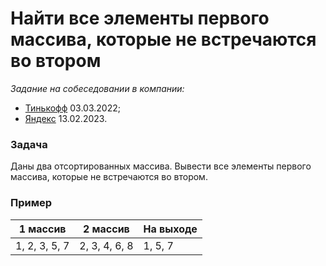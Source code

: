 # Найти все элементы первого массива, которые не встречаются во втором

_Задание на собеседовании в компании:_

* [Тинькофф](https://www.tinkoff.ru/) 03.03.2022;
* [Яндекс](https://yandex.ru/company/) 13.02.2023.

### Задача

Даны два отсортированных массива.
Вывести все элементы первого массива, которые не встречаются во втором.

### Пример

| 1 массив   | 2 массив | На выходе   |
|------------|----------|-------------|
| 1, 2, 3, 5, 7           | 2, 3, 4, 6, 8  | 1, 5, 7     |
